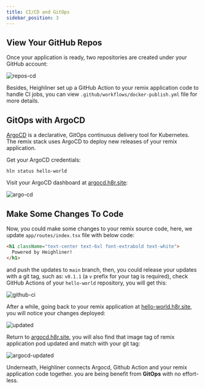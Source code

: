 ```yaml
---
title: CI/CD and GitOps
sidebar_position: 3
---
```


## View Your GitHub Repos

Once your application is ready, two repositories are created under your GitHub account:

![repos-cd](/img/docs/getting-started/sample-repos.png)

Besides, Heighliner set up a GitHub Action to your remix application code to handle CI jobs, you can view `.github/workflows/docker-publish.yml` file for more details.

## GitOps with ArgoCD

[ArgoCD](https://argoproj.github.io/cd/) is a declarative, GitOps continuous delivery tool for Kubernetes. The remix stack uses ArgoCD to deploy new releases of your remix application.

Get your ArgoCD credentials:

```shell
hln status hello-world
```

Visit your ArgoCD dashboard at [argocd.h8r.site](http://argocd.h8r.site/):

![argo-cd](/img/docs/getting-started/sample-argocd.png)

## Make Some Changes To Code

Now, you could make some changes to your remix source code, here, we update `app/routes/index.tsx` file with below code:

```html
<h1 className="text-center text-6xl font-extrabold text-white">
  Powered by Heighliner!
</h1>
```

and push the updates to `main` branch, then, you could release your updates with a git tag, such as: `v0.1.1` (a `v` prefix for your tag is required), check GitHub Actions of your `hello-world` repository, you will get this:

![github-ci](/img/docs/getting-started/sample-ci.png)

After a while, going back to your remix application at [hello-world.h8r.site](http://hello-world.h8r.site), you will notice your changes deployed:

![updated](/img/docs/getting-started/sample-updated.png)

Return to [argocd.h8r.site](http://argocd.h8r.site/), you will also find that image tag of remix application pod updated and match with your git tag:

![argocd-updated](/img/docs/getting-started/sample-argocd-updated.png)

Underneath, Heighliner connects Argocd, Github Action and your remix application code together. you are being benefit from **GitOps** with no effort-less.
